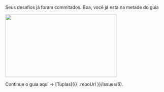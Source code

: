 Seus desafios já foram commitados.
Boa, você já esta na metade do guia

<img src="https://i.giphy.com/media/mGK1g88HZRa2FlKGbz/giphy.webp" width="350" height="200" />

Continue o guia aqui -> [Tuplas]({{ .repoUrl }}/issues/6).
